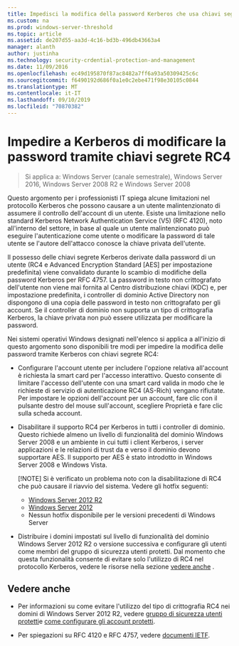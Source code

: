 ```yaml
---
title: Impedisci la modifica della password Kerberos che usa chiavi segrete RC4
ms.custom: na
ms.prod: windows-server-threshold
ms.topic: article
ms.assetid: de207d55-aa3d-4c16-bd3b-496db43663a4
manager: alanth
author: justinha
ms.technology: security-crdential-protection-and-management
ms.date: 11/09/2016
ms.openlocfilehash: ec49d195870f87ac8482a7ff6a93a50309425c6c
ms.sourcegitcommit: f6490192d686f0a1e0c2ebe471f98e30105c0844
ms.translationtype: MT
ms.contentlocale: it-IT
ms.lasthandoff: 09/10/2019
ms.locfileid: "70870382"
---
```

# <a name="preventing-kerberos-change-password-that-uses-rc4-secret-keys"></a>Impedire a Kerberos di modificare la password tramite chiavi segrete RC4

>Si applica a: Windows Server (canale semestrale), Windows Server 2016, Windows Server 2008 R2 e Windows Server 2008

Questo argomento per i professionisti IT spiega alcune limitazioni nel protocollo Kerberos che possono causare a un utente malintenzionato di assumere il controllo dell'account di un utente. Esiste una limitazione nello standard Kerberos Network Authentication Service (V5) (RFC 4120), noto all'interno del settore, in base al quale un utente malintenzionato può eseguire l'autenticazione come utente o modificare la password di tale utente se l'autore dell'attacco conosce la chiave privata dell'utente.

Il possesso delle chiavi segrete Kerberos derivate dalla password di un utente (RC4 e Advanced Encryption Standard [AES] per impostazione predefinita) viene convalidato durante lo scambio di modifiche della password Kerberos per RFC 4757. La password in testo non crittografato dell'utente non viene mai fornita al Centro distribuzione chiavi (KDC) e, per impostazione predefinita, i controller di dominio Active Directory non dispongono di una copia delle password in testo non crittografato per gli account. Se il controller di dominio non supporta un tipo di crittografia Kerberos, la chiave privata non può essere utilizzata per modificare la password. 

Nei sistemi operativi Windows designati nell'elenco si applica a all'inizio di questo argomento sono disponibili tre modi per impedire la modifica delle password tramite Kerberos con chiavi segrete RC4:

- Configurare l'account utente per includere l'opzione relativa all'account è richiesta la smart card per l'accesso interattivo. Questo consente di limitare l'accesso dell'utente con una smart card valida in modo che le richieste di servizio di autenticazione RC4 (AS-Rich) vengano rifiutate. Per impostare le opzioni dell'account per un account, fare clic con il pulsante destro del mouse sull'account, scegliere Proprietà e fare clic sulla scheda account. 

- Disabilitare il supporto RC4 per Kerberos in tutti i controller di dominio. Questo richiede almeno un livello di funzionalità del dominio Windows Server 2008 e un ambiente in cui tutti i client Kerberos, i server applicazioni e le relazioni di trust da e verso il dominio devono supportare AES. Il supporto per AES è stato introdotto in Windows Server 2008 e Windows Vista.

    [!NOTE]
    Si è verificato un problema noto con la disabilitazione di RC4 che può causare il riavvio del sistema. Vedere gli hotfix seguenti:
    - [Windows Server 2012 R2](https://support.microsoft.com/en-us/kb/3038261)
    - [Windows Server 2012](https://support.microsoft.com/en-us/kb/3086213)
    - Nessun hotfix disponibile per le versioni precedenti di Windows Server

- Distribuire i domini impostati sul livello di funzionalità del dominio Windows Server 2012 R2 o versione successiva e configurare gli utenti come membri del gruppo di sicurezza utenti protetti. Dal momento che questa funzionalità consente di evitare solo l'utilizzo di RC4 nel protocollo Kerberos, vedere le risorse nella sezione [vedere anche](#see-also) .

## <a name="see-also"></a>Vedere anche

- Per informazioni su come evitare l'utilizzo del tipo di crittografia RC4 nei domini di Windows Server 2012 R2, vedere [gruppo di sicurezza utenti protetti](/../credentials-protection-and-management/protected-users-security-group.md)e [come configurare gli account protetti](/../credentials-protection-and-management/how-to-configure-protected-accounts.md).

- Per spiegazioni su RFC 4120 e RFC 4757, vedere [documenti IETF](http://tools.ietf.org/html/).
